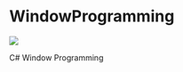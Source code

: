 # WindowProgramming

<img src="https://img.shields.io/badge/.NET-512BD4?style=flat&logo=.NET&logoColor=white"/></a>


C# Window Programming
